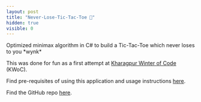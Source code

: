 ```yaml
---
layout: post
title: "Never-Lose-Tic-Tac-Toe 💪"
hidden: true
visible: 0
---
```

Optimized minimax algorithm in C# to build a Tic-Tac-Toe which never loses to you \*wynk\*

This was done for fun as a first attempt at <a href="https://kwoc.kossiitkgp.in/">Kharagpur Winter of Code</a> (KWoC).

Find pre-requisites of using this application and usage instructions <a href="https://github.com/rounakdatta/TIC-TAC-TOE/blob/master/README.md">here</a>.

Find the GitHub repo <a href="https://github.com/rounakdatta/TIC-TAC-TOE">here</a>.